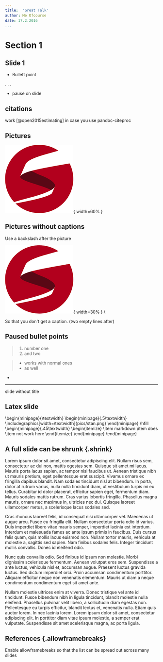 ```yaml
---
title:  'Great Talk'
author: Me Ofcourse
date: 17.2.2016
...
```


# Section 1

## Slide 1

- Bullett point

. . .

- pause on slide



## citations

work [@open2015estimating] in case you use pandoc-citeproc


## Pictures

![Stan's logo with a caption and figure number, custom width.](pics/stan.png){ width=60% }

## Pictures without captions

Use a backslash after the picture

![](pics/stan.png){ width=30% } \


So that you don't get a caption. (two empty lines after)

## Paused bullet points

> 1. number one
> 2. and two

> - works with normal ones
> - as well
-

---

slide without title


## Latex slide

\begin{minipage}{\textwidth}
\begin{minipage}{.5\textwidth}
  \includegraphics[width=\textwidth]{pics/stan.png}
\end{minipage}
\hfill
\begin{minipage}{.45\textwidth}
  \begin{itemize}
  \item markdown
  \item does
  \item not work here
  \end{itemize}
\end{minipage}
\end{minipage}


## A full slide can be shrunk {.shrink}

Lorem ipsum dolor sit amet, consectetur adipiscing elit. Nullam risus sem, consectetur ac dui non, mattis egestas sem. Quisque sit amet mi lacus. Mauris porta lacus sapien, ac tempor nisl faucibus ut. Aenean tristique nibh ut mauris pretium, eget pellentesque erat suscipit. Vivamus ornare ex fringilla dapibus blandit. Nam sodales tincidunt nisl at bibendum. In porta, dolor at rutrum varius, nulla nulla tincidunt diam, ut vestibulum turpis mi eu tellus. Curabitur id dolor placerat, efficitur sapien eget, fermentum diam. Mauris sodales mattis rutrum. Cras varius lobortis fringilla. Phasellus magna mauris, ornare nec maximus in, ultricies nec dui. Quisque laoreet ullamcorper metus, a scelerisque lacus sodales sed.

Cras rhoncus laoreet felis, id consequat nisi ullamcorper vel. Maecenas ut augue arcu. Fusce eu fringilla elit. Nullam consectetur porta odio id varius. Duis imperdiet libero vitae mauris semper, imperdiet lacinia est interdum. Interdum et malesuada fames ac ante ipsum primis in faucibus. Duis cursus felis quam, quis mollis lacus euismod non. Nullam tortor mauris, vehicula at molestie a, sagittis sed sapien. Nam finibus sodales felis. Integer tincidunt mollis convallis. Donec id eleifend odio.

Nunc quis convallis odio. Sed finibus id ipsum non molestie. Morbi dignissim scelerisque fermentum. Aenean volutpat eros sem. Suspendisse a ante luctus, vehicula nisl et, accumsan augue. Praesent luctus gravida luctus. Sed dictum imperdiet orci. Proin accumsan condimentum porttitor. Aliquam efficitur neque non venenatis elementum. Mauris ut diam a neque condimentum condimentum eget sit amet ante.

Nullam molestie ultrices enim at viverra. Donec tristique vel ante id tincidunt. Fusce bibendum nibh in ligula tincidunt, blandit molestie nulla eleifend. Phasellus pulvinar velit libero, a sollicitudin diam egestas non. Pellentesque eu turpis efficitur, blandit lectus et, venenatis nulla. Etiam quis auctor lorem. In nec lacinia lorem. Lorem ipsum dolor sit amet, consectetur adipiscing elit. In porttitor diam vitae ipsum molestie, a semper erat vulputate. Suspendisse sit amet scelerisque magna, ac porta ligula.


## References {.allowframebreaks}

Enable allowframebreaks so that the list can be spread out across many slides
